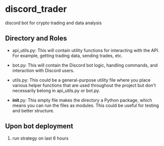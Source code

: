 # discord_trader
discord bot for crypto trading and data analysis


## Directory and Roles

- api_utils.py: This will contain utility functions for interacting with the API. For example, getting trading data, sending trades, etc.

- bot.py: This will contain the Discord bot logic, handling commands, and interaction with Discord users.

- utils.py: This could be a general-purpose utility file where you place various helper functions that are used throughout the project but don't necessarily belong in api_utils.py or bot.py.

- __init__.py: This empty file makes the directory a Python package, which means you can run the files as modules. This could be useful for testing and better structure.

## Upon bot deployment

1. run strategy on last 6 hours